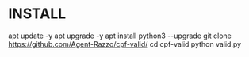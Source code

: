 # INSTALL
apt update -y
apt upgrade -y
apt install python3 --upgrade
git clone https://github.com/Agent-Razzo/cpf-valid/
cd cpf-valid
python valid.py <cpf>
